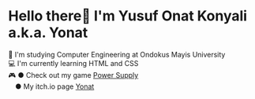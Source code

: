 # Hello there👋 I'm Yusuf Onat Konyali a.k.a. Yonat
📝 I'm studying Computer Engineering at Ondokus Mayis University <br />
💻 I'm currently learning HTML and CSS  <br />
🎮 ● Check out my game [Power Supply](https://additionalram.itch.io/power-supply) <br />
&emsp;● My itch.io page [Yonat](https://yonat-05.itch.io/) <br />
